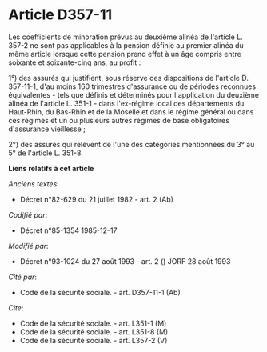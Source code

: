 # Article D357-11

Les coefficients de minoration prévus au deuxième alinéa de l'article L. 357-2 ne sont pas applicables à la pension définie
au premier alinéa du même article lorsque cette pension prend effet à un âge compris entre soixante et soixante-cinq ans, au
profit :

1°) des assurés qui justifient, sous réserve des dispositions de l'article D. 357-11-1, d'au moins 160 trimestres d'assurance
ou de périodes reconnues équivalentes - tels que définis et déterminés pour l'application du deuxième alinéa de l'article L.
351-1 - dans l'ex-régime local des départements du Haut-Rhin, du Bas-Rhin et de la Moselle et dans le régime général ou dans
ces régimes et un ou plusieurs autres régimes de base obligatoires d'assurance vieillesse ;

2°) des assurés qui relèvent de l'une des catégories mentionnées du 3° au 5° de l'article L. 351-8.

**Liens relatifs à cet article**

_Anciens textes_:

  - Décret n°82-629 du 21 juillet 1982 - art. 2 (Ab)

_Codifié par_:

  - Décret n°85-1354 1985-12-17

_Modifié par_:

  - Décret n°93-1024 du 27 août 1993 - art. 2 () JORF 28 août 1993

_Cité par_:

  - Code de la sécurité sociale. - art. D357-11-1 (Ab)

_Cite_:

  - Code de la sécurité sociale. - art. L351-1 (M)
  - Code de la sécurité sociale. - art. L351-8 (M)
  - Code de la sécurité sociale. - art. L357-2 (V)
